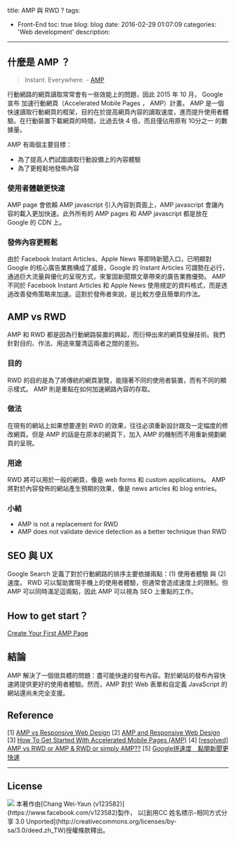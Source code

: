 title: AMP 與 RWD ?
tags:
  - Front-End
toc: true
blog: blog
date: 2016-02-29 01:07:09
categories: 'Web development'
description:
---

## 什麼是 AMP ？

> Instant. Everywhere. - [AMP](https://www.ampproject.org/)

行動網路的網頁讀取常常會有一些效能上的問題，因此 2015 年 10 月， Google 宣布 加速行動網頁（Accelerated Mobile Pages ， AMP）計畫。 AMP 是一個快速讀取行動網頁的框架，目的在於提高網頁內容的讀取速度，進而提升使用者體驗。在行動裝置下載網頁的時間，比過去快 4 倍，而且僅佔用原有 10分之一 的數據量。

AMP 有兩個主要目標：

* 為了提高人們試圖讀取行動設備上的內容體驗
* 為了更輕鬆地發佈內容

### 使用者體驗更快速

AMP page 會依賴 AMP javascript 引入內容到頁面上，AMP javascript 會讓內容的載入更加快速。此外所有的 AMP pages 和 AMP javascript 都是放在 Google 的 CDN 上。

### 發佈內容更輕鬆

由於 Facebook Instant Articles、Apple News 等即時新聞入口，已明顯對 Google 的核心廣告業務構成了威脅，Google 的 Instant Articles 可謂勢在必行，通過巨大流量與優化的呈現方式，來鞏固新聞類文章帶來的廣告業務優勢。 AMP 不同於 Facebook Instant Articles 和 Apple News 使用規定的資料格式，而是透過改善發佈策略來加速。這對於發佈者來說，是比較方便且簡單的作法。

## AMP vs RWD

AMP 和 RWD 都是因為行動網路裝置的興起，而衍伸出來的網頁發展技術。我們針對目的、作法、用途來釐清這兩者之間的差別。

### 目的

RWD 的目的是為了將傳統的網頁瀏覽，能隨著不同的使用者裝置，而有不同的顯示樣式。 AMP 則是重點在如何加速網路內容的存取。

### 做法

在現有的網站上如果想要達到 RWD 的效果，往往必須重新設計跟及一定幅度的修改網頁。但是 AMP 的話是在原本的網頁下，加入 AMP 的機制而不用重新規劃網頁的呈現。

### 用途

RWD 將可以用於一般的網頁，像是 web forms 和 custom applications。 AMP 將對於內容發佈的網站產生預期的效果，像是 news articles 和 blog entries。

### 小結

* AMP is not a replacement for RWD
* AMP does not validate device detection as a better technique than RWD

## SEO 與 UX

Google Search 定義了對於行動網路的排序主要依據兩點：(1) 使用者體驗 與 (2) 速度。 RWD 可以幫助實現手機上的使用者體驗，但通常會造成速度上的限制。但 AMP 可以同時滿足這兩點，因此 AMP 可以視為 SEO 上重點的工作。

## How to get start？

[Create Your First AMP Page](https://www.ampproject.org/docs/get_started/create_page.html)

## 結論

AMP 解決了一個很具體的問題：盡可能快速的發布內容。對於網站的發布內容快速將提供更好的使用者體驗。然而，AMP 對於 Web 表單和自定義 JavaScript 的網站還尚未完全支援。


## Reference

[1] [AMP vs Responsive Web Design](http://www.business2community.com/mobile-apps/amp-vs-responsive-web-design-01420003#l8J0tUXRTwfhZou3.97)
[2] [AMP and Responsive Web Design](http://responsivenews.co.uk/post/131144968568/amp-and-responsive-web-design)
[3] [How To Get Started With Accelerated Mobile Pages (AMP)](http://seo.ads-facebook.com.tw/?p=375)
[4] [[resolved] AMP vs RWD or AMP & RWD or simply AMP??](https://wordpress.org/support/topic/amp-vs-rwd-or-amp-rwd-or-simply-amp)
[5] [​Google拼速度　點閱新聞更快速](http://www.appledaily.com.tw/realtimenews/article/new/20160225/803026/)


---
## License

<img src="http://i.creativecommons.org/l/by-sa/3.0/88x31.png" style="    margin: 0;">
本著作由[Chang Wei-Yaun (v123582)](https://www.facebook.com/v123582)製作，
以[創用CC 姓名標示-相同方式分享 3.0 Unported](http://creativecommons.org/licenses/by-sa/3.0/deed.zh_TW)授權條款釋出。
